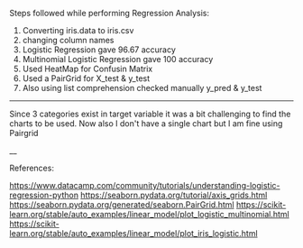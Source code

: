 Steps followed while performing Regression Analysis:

1. Converting iris.data to iris.csv
2. changing column names
3. Logistic Regression gave 96.67 accuracy
4. Multinomial Logistic Regression gave 100 accuracy
5. Used HeatMap for Confusin Matrix
6. Used a PairGrid for X_test & y_test
7. Also using list comprehension checked manually y_pred & y_test

___

Since 3 categories exist in target variable it was a bit challenging to find the charts to be used.
Now also I don't have a single chart but I am fine using Pairgrid

__

References:

https://www.datacamp.com/community/tutorials/understanding-logistic-regression-python
https://seaborn.pydata.org/tutorial/axis_grids.html
https://seaborn.pydata.org/generated/seaborn.PairGrid.html
https://scikit-learn.org/stable/auto_examples/linear_model/plot_logistic_multinomial.html
https://scikit-learn.org/stable/auto_examples/linear_model/plot_iris_logistic.html
